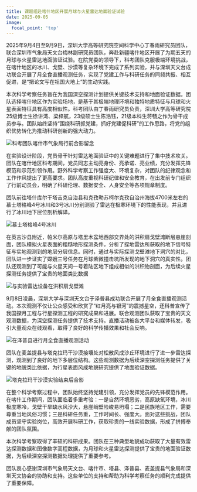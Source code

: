 ```yaml
---
title: 课题组赴喀什地区开展月球与火星雷达地面验证试验
date: 2025-09-05
image:
  focal_point: 'top'
---
```


2025年9月4日至9月9日，深圳大学高等研究院空间科学中心丁春雨研究员团队，联合深圳市气象局天文台梅林副研究员团队，奔赴新疆喀什地区开展了为期五天的月球与火星雷达地面验证试验。在院党委的领导下，科考团队克服极端环境挑战，在喀什地区的冰川、戈壁、沙漠等复杂环境下完成了系列实验，并与深圳天文台成功联合开展了月全食直播观测任务，实现了党建工作与科研任务的同频共振、相互促进，是“把论文写在祖国大地上”的生动实践。

本次科学考察任务旨在为我国深空探测计划提供关键技术支持和地面验证数据。团队选择喀什地区作为实验场地，是基于其极端地理环境和独特地质特征与月球和火星表面特征具有高度相似性。科考团队由丁春雨研究员负责，深圳大学高等研究院25级博士生徐讲湾、梁梓航，23级硕士生陈浩钰，21级本科生蒋畅之作为骨干成员参与。团队始终坚持“围绕科研抓党建，抓好党建促科研”的工作思路，将党的组织优势转化为推动科研创新的强大动力。

![科考团队喀什市气象局行前合影留念](changzhizhi/LPRG.github.io/assets/media/kashi1.png "科考团队喀什市气象局行前合影留念")

在实验设计阶段，党员骨干针对雷达地面验证中的关键难题进行了集中技术攻关。团队在喀什地区科考期间，党员同志主动亮身份、亮承诺、亮业绩，充分发挥先锋模范和示范引领作用。野外科学考察工作强度大、环境复杂，对团队的纪律观念和工作作风提出了更高要求。团队高度重视科研纪律和安全教育，在出发前专门组织了行前动员会，明确了科研伦理、数据安全、人身安全等各项规章制度。

团队前往塔什库尔干塔吉克自治县和克孜勒苏柯尔克孜自治州海拔4700米左右的慕士塔格峰4号冰川和3号冰川分别测验了雷达在极寒环境下的性能表现，并且进行了冰川地下层位剖析解译。

![慕士塔格峰4号冰川](changzhizhi/LPRG.github.io/assets/media/kashi2.png "慕士塔格峰4号冰川")

在英吉沙县附近，帕米尔高原与塔里木盆地西部交界处的洪积扇戈壁滩断层悬崖剖面，团队模拟火星表面的粗糙地形探测条件，分析了探地雷达所获取的地下信号特征与实地观测到的地层分层信息。同时，通过与实际探测戈壁滩地下洞穴的对比，团队进一步证实了嫦娥三号任务在月球紫微撞击坑所发现的地下洞穴的真实性。团队还观测到了可能与火星天问一号着陆区地下组成相似的洪积物剖面，为后续火星探测任务提供了宝贵的地面类比数据

![与实验雷达设备在洪积扇戈壁滩](changzhizhi/LPRG.github.io/assets/media/kashi3.png "与实验雷达设备在洪积扇戈壁滩")

9月8日凌晨，深圳大学与深圳天文台于泽普县成功联合开展了月全食直播观测活动。本次观测不仅让公众感受和欣赏了“红月亮与银河”的震撼星空，还科普宣传了我国​​探月工程与行星探测工程的研究成果和进展。联合观测团队获取了宝贵的天文观测数据，为深空探测任务提供了技术支持。直播活动被各大平台和媒体转发，吸引大量观众在线观看，取得了良好的科学传播效果和社会反响。

![在泽普县进行月全食直播观测活动](changzhizhi/LPRG.github.io/assets/media/kashi4.png "在泽普县进行月全食直播观测活动")

团队在麦盖提县与塔克拉玛干沙漠接壤处对松散风成沙丘环境进行了进一步雷达探测，观测到了良好的地下多层位结构。这些观测数据为后续深空探测任务提供了关键的地貌类比依据，为行星表面风成地貌研究提供了地面验证数据。

![塔克拉玛干沙漠实验结束后合影](changzhizhi/LPRG.github.io/assets/media/kashi5.png "塔克拉玛干沙漠实验结束后合影")

在整个科学考察过程中，团队始终坚持党建引领，充分发挥党员的先锋模范作用。在喀什工作期间，团队面临着多重考验：一是自然环境恶劣，高原缺氧环境，冰川极度寒冷，戈壁干旱缺水风沙大，悬崖峭壁险峻易坍塌；二是民族地区工作，需要尊重当地风俗习惯；三是科研任务重，工作时间长、强度大。面对这些挑战，团队成员坚守实验岗位，高效开展科研工作，获取珍贵的一线实验数据，形成了拼搏奉献的团队氛围。

本次科学考察取得了丰硕的科研成果。团队在三种典型地貌成功获取了大量有效雷达探测数据和图像数字高程数据，为月球和火星雷达探测提供了宝贵的地面验证数据，为后续深空探测数据处理提供了重要参考。

团队衷心感谢深圳市气象局天文台、喀什市、塔县、泽普县、麦盖提县气象局和深圳天文协会的协助和支持。这些单位的支持和帮助为科学考察任务的顺利完成提供了重要保障。